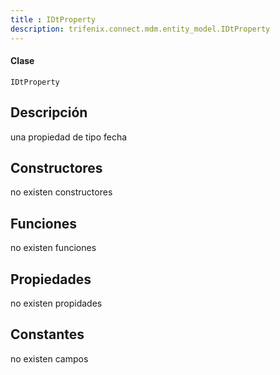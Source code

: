 ```yaml
---
title : IDtProperty
description: trifenix.connect.mdm.entity_model.IDtProperty
---
```




<CodeBlock slots = 'heading, code' repeat = '1' languages = 'C#' />

#### Clase
```
IDtProperty
```

## Descripción
una propiedad de tipo fecha
## Constructores

no existen constructores


## Funciones

no existen funciones

## Propiedades

no existen propidades

## Constantes
no existen campos

